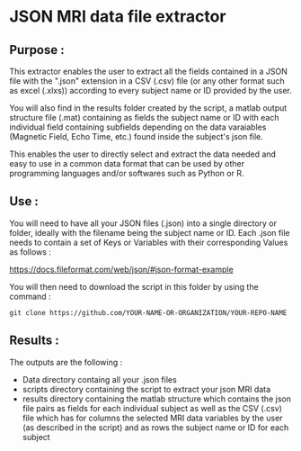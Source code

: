# JSON MRI data file extractor

## Purpose :
This extractor enables the user to extract all the fields contained in a JSON file with the ".json" extension in a CSV (.csv) file (or any other format such as excel (.xlxs)) according to every subject name or ID provided by the user. 

You will also find in the results folder created by the script, a matlab output structure file (.mat) containing as fields the subject name or ID with each individual field containing subfields depending on the data varaiables (Magnetic Field, Echo Time, etc.) found inside the subject's json file. 

This enables the user to directly select and extract the data needed and easy to use in a common data format that can be used by other programming languages and/or softwares such as Python or R.


## Use :

You will need to have all your JSON files (.json) into a single directory or folder, ideally with the filename being the subject name or ID. 
Each .json file needs to contain a set of Keys or Variables with their corresponding Values as follows : 

https://docs.fileformat.com/web/json/#json-format-example

You will then need to download the script in this folder by using the command : 

```git clone https://github.com/YOUR-NAME-OR-ORGANIZATION/YOUR-REPO-NAME```

## Results : 

The outputs are the following :
- Data directory containg all your .json files 
- scripts directory containing the script to extract your json MRI data
- results directory containing the matlab structure which contains the json file pairs as fields for each individual subject as well as the CSV (.csv) file which has for columns the selected MRI data variables by the user (as described in the script) and as rows the subject name or ID for each subject
